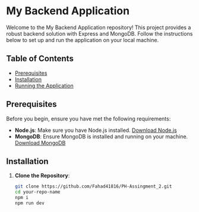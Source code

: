 # My Backend Application

 

Welcome to the My Backend Application repository! This project provides a robust backend solution with Express and MongoDB. Follow the instructions below to set up and run the application on your local machine.

## Table of Contents

- [Prerequisites](#prerequisites)
- [Installation](#installation)
- [Running the Application](#running-the-application)
 

## Prerequisites

Before you begin, ensure you have met the following requirements:
- **Node.js**: Make sure you have Node.js installed. [Download Node.js](https://nodejs.org/)
- **MongoDB**: Ensure MongoDB is installed and running on your machine. [Download MongoDB](https://www.mongodb.com/try/download/community)

## Installation

1. **Clone the Repository**:
   ```sh
   git clone https://github.com/Fahad41816/PH-Assingment_2.git
   cd your-repo-name
   npm i 
   npm run dev
